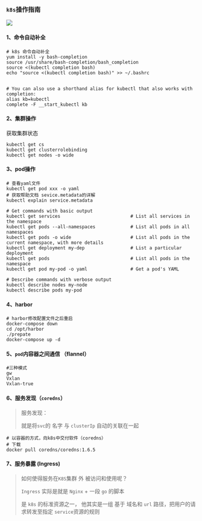 ### `k8s`操作指南

![](https://mkdown-1256191338.cos.ap-beijing.myqcloud.com/20200417175440.png)

#### 1、命令自动补全

```shell
# k8s 命令自动补全 
yum install -y bash-completion
source /usr/share/bash-completion/bash_completion
source <(kubectl completion bash)
echo "source <(kubectl completion bash)" >> ~/.bashrc


# You can also use a shorthand alias for kubectl that also works with completion:
alias kb=kubectl
complete -F __start_kubectl kb
```



#### 2、集群操作

获取集群状态

```shell
kubectl get cs
kubectl get clusterrolebinding
kubectl get nodes -o wide
```



#### 3、pod操作

```shell
# 查看yaml文件
kubectl get pod xxx -o yaml
# 获取帮助文档 sevice.metadata的详解
kubectl explain service.metadata

# Get commands with basic output
kubectl get services                          # List all services in the namespace
kubectl get pods --all-namespaces             # List all pods in all namespaces
kubectl get pods -o wide                      # List all pods in the current namespace, with more details
kubectl get deployment my-dep                 # List a particular deployment
kubectl get pods                              # List all pods in the namespace
kubectl get pod my-pod -o yaml                # Get a pod's YAML

# Describe commands with verbose output
kubectl describe nodes my-node
kubectl describe pods my-pod

```

#### 4、harbor

```shell
# harbor修改配置文件之后重启
docker-compose down
cd /opt/harbor
./prepate
docker-compose up -d 
```

#### 5、`pod`内容器之间通信 （flannel）

```
#三种模式
gw
Vxlan
Vxlan-true
```

#### 6、服务发现（`coredns`）

> 服务发现：
>
> 就是将`svc`的 名字  与  `clusterIp`  自动的关联在一起

```shell
# 以容器的方式，向k8s中交付软件（coredns）
# 下载
docker pull coredns/coredns:1.6.5

```

#### 7、服务暴露 (Ingress)

> 如何使得服务在`K8S`集群 外 被访问和使用呢？
>
> `Ingress` 实际是就是 `Nginx` + 一段 `go` 的脚本
>
> 是 `k8s`  的标准资源之一， 他其实是一组 基于 域名和 `url` 路径，把用户的请求转发至指定 `service`资源的规则

